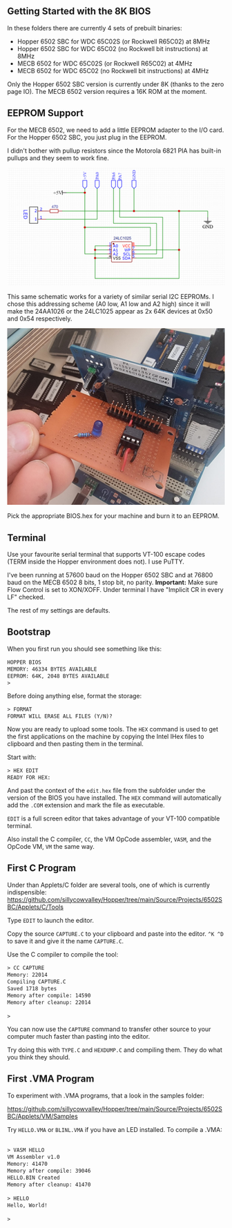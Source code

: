 ## Getting Started with the 8K BIOS

In these folders there are currently 4 sets of prebuilt binaries:
- Hopper 6502 SBC for WDC 65C02S (or Rockwell R65C02) at 8MHz
- Hopper 6502 SBC for WDC 65C02 (no Rockwell bit instructions) at 8MHz
- MECB 6502 for WDC 65C02S (or Rockwell R65C02) at 4MHz
- MECB 6502 for WDC 65C02 (no Rockwell bit instructions) at 4MHz

Only the Hopper 6502 SBC version is currently under 8K (thanks to the zero page IO).
The MECB 6502 version requires a 16K ROM at the moment.

## EEPROM Support

For the MECB 6502, we need to add a little EEPROM adapter to the I/O card. For the Hopper 6502 SBC, you just plug in the EEPROM.

I didn't bother with pullup resistors since the Motorola 6821 PIA has built-in pullups and they seem to work fine.

![MECB I/O card I2C adapter](MECBI2C.png)

This same schematic works for a variety of similar serial I2C EEPROMs. I chose this addressing scheme (A0 low, A1 low and A2 high) since
it will make the 24AA1026 or the 24LC1025 appear as 2x 64K devices at 0x50 and 0x54 respectively.

![MECB I/O card I2C adapter](MECBI2C.jpeg)

Pick the appropriate BIOS.hex for your machine and burn it to an EEPROM.

## Terminal

Use your favourite serial terminal that supports VT-100 escape codes (TERM inside the Hopper environment does not). I use PuTTY.

I've been running at 57600 baud on the Hopper 6502 SBC and at 76800 baud on the MECB 6502
8 bits, 1 stop bit, no parity.
**Important:** Make sure Flow Control is set to XON/XOFF.
Under terminal I have "Implicit CR in every LF" checked.

The rest of my settings are defaults.

## Bootstrap

When you first run you should see something like this:

```
HOPPER BIOS
MEMORY: 46334 BYTES AVAILABLE
EEPROM: 64K, 2048 BYTES AVAILABLE
>
```

Before doing anything else, format the storage:

```
> FORMAT
FORMAT WILL ERASE ALL FILES (Y/N)?
```

Now you are ready to upload some tools. The `HEX` command is used to get the first applications on the machine
by copying the Intel IHex files to clipboard and then pasting them in the terminal.

Start with:
```
> HEX EDIT
READY FOR HEX:
```

And past the context of the `edit.hex` file from the subfolder under the version of the BIOS you have installed.
The `HEX` command will automatically add the `.COM` extension and mark the file as executable.

`EDIT` is a full screen editor that takes advantage of your VT-100 compatible terminal.

Also install the C compiler, `CC`,
the VM OpCode assembler, `VASM`,
and the OpCode VM, `VM` the same way.


## First C Program

Under than Applets/C folder are several tools, one of which is currently indispensible:
https://github.com/sillycowvalley/Hopper/tree/main/Source/Projects/6502SBC/Applets/C/Tools

Type `EDIT` to launch the editor.

Copy the source `CAPTURE.C` to your clipboard and paste into the editor.
`^K ^D` to save it and give it the name `CAPTURE.C`.

Use the C compiler to compile the tool:

```
> CC CAPTURE
Memory: 22014
Compiling CAPTURE.C
Saved 1718 bytes
Memory after compile: 14590
Memory after cleanup: 22014

>
```

You can now use the `CAPTURE` command to transfer other source to your computer much faster than pasting into the editor.

Try doing this with `TYPE.C` and `HEXDUMP.C` and compiling them. They do what you think they should.

## First .VMA Program

To experiment with .VMA programs, that a look in the samples folder:

https://github.com/sillycowvalley/Hopper/tree/main/Source/Projects/6502SBC/Applets/VM/Samples

Try `HELLO.VMA` or `BLINL.VMA` if you have an LED installed. To compile a .VMA:

```

> VASM HELLO
VM Assembler v1.0
Memory: 41470
Memory after compile: 39046
HELLO.BIN Created
Memory after cleanup: 41470

> HELLO
Hello, World!

>
```

